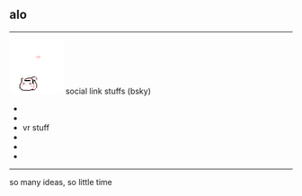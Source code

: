 ## alo

---

[![Bluesky](bluesky.gif)](https://bsky.app/profile/meely.me)
social link stuffs (bsky)

-
-
- vr stuff
-
-
-

---

so many ideas, so little time


<!--
**melikeox/melikeox** is a ✨ _special_ ✨ repository because its `README.md` (this file) appears on your GitHub profile.

Here are some ideas to get you started:

- 🔭 I’m currently working on ...
- 🌱 I’m currently learning ...
- 👯 I’m looking to collaborate on ...
- 🤔 I’m looking for help with ...
- 💬 Ask me about ...
- 📫 How to reach me: ...
- 😄 Pronouns: ...
- ⚡ Fun fact: ...
-->
